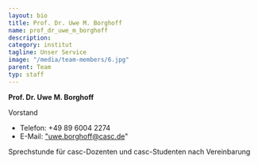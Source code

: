 ```yaml
---
layout: bio
title: Prof. Dr. Uwe M. Borghoff
name: prof_dr_uwe_m_borghoff
description: 
category: institut
tagline: Unser Service
image: "/media/team-members/6.jpg"
parent: Team
typ: staff
---
```


**Prof. Dr. Uwe M. Borghoff**

Vorstand

- Telefon:  +49 89 6004 2274 
- E-Mail:  <a href="uwe.borghoff@casc.de">"uwe.borghoff@casc.de"</a>

Sprechstunde für casc-Dozenten und casc-Studenten nach Vereinbarung

 

